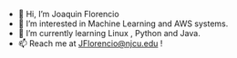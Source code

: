- 👋 Hi, I’m Joaquin Florencio
- 👀 I’m interested in Machine Learning and AWS systems.
- 🌱 I’m currently learning Linux , Python and Java.
- 📫 Reach me at JFlorencio@njcu.edu !

<!---
Jrr1232/Jrr1232 is a ✨ special ✨ repository because its `README.md` (this file) appears on your GitHub profile.
You can click the Preview link to take a look at your changes.
--->
